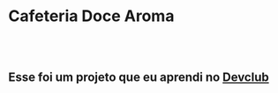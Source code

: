<h1>Cafeteria Doce Aroma</h1>
<br>
<br>
<h2>Esse foi um projeto que eu aprendi no <a href="https://rodolfomori.com.br/devclub">Devclub</a></h2>
